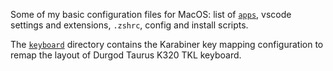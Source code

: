 Some of my basic configuration files for MacOS: list of [`apps`](https://github.com/markolalovic/my-macos-config-files/tree/main/apps), vscode settings and extensions, `.zshrc`, config and install scripts.

The [`keyboard`](https://github.com/markolalovic/my-macos-config-files/tree/main/keyboard) directory contains the Karabiner key mapping configuration to remap the layout of Durgod Taurus K320 TKL keyboard.

